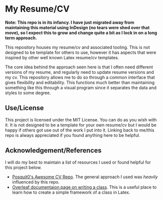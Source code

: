 # My Resume/CV

**Note: This repo is in its infancy. I have just migrated away from maintaining this material using InDesign (no tears were shed over that move), so I expect this to grow and change quite a bit as I lock in on a long term approach.**

This repository houses my resume/cv and associated tooling. This is not designed to be template for others to use, however it has aspects that were inspired by other well known Latex resume/cv templates.

The core idea behind the approach seen here is that I often need different versions of my resume, and regularly need to update resume versions and my cv. This repository allows me to do so through a common interface that gives flexibility and editability. This functions much better than maintaining something like this through a visual program since it separates the data and styles to some degree.

## Use/License

This project is licensed under the MIT License. You can do as you wish with it. It is not designed to be a template for your own resume/cv but I would be happy if others got use out of the work I put into it. Linking back to me/this repo is always appreciated if you found anything here to be helpful.

## Acknowledgement/References

I will do my best to maintain a list of resources I used or found helpful for this project below.

-   [Posquit0's Awesome CV Repo](https://github.com/posquit0/Awesome-CV). The general approach I used was _heavily_ influenced by this repo.
-   [Overleaf documentaion page on writing a class](https://www.overleaf.com/learn/latex/Writing_your_own_class). This is a useful place to learn how to create a simple framework of a class in Latex.
